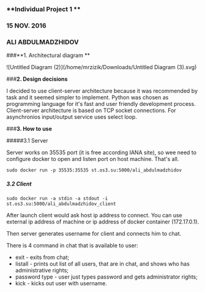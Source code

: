 ### **Individual Project 1 **

### 15 NOV. 2016

### **ALI ABDULMADZHIDOV**

###**1. Architectural diagram **

 ![Untitled Diagram (2)](/home/mrzizik/Downloads/Untitled Diagram (3).svg)

###**2. Design decisions**

I decided to use client-server architecture because it was recommended by task and it seemed simpler to implement. Python was chosen as programming language for it's fast and user friendly development process. Client-server architecture is based on TCP socket connections. For asynchronios input/output service uses select loop.

###**3. How to use**

#####3.1 Server

Server works on 35535 port (it is free according IANA site), so wee need to configure docker to open and listen port on host machine. That's all.

````
sudo docker run -p 35535:35535 st.os3.su:5000/ali_abdulmadzhidov
````

##### 3.2 Client

```
sudo docker run -a stdin -a stdout -i st.os3.su:5000/ali_abdulmadzhidov_client
```

After launch client would ask host ip address to connect. You can use external ip address of machine or ip address of docker container (172.17.0.1).

Then server generates username for client and connects him to chat.

There is 4 command in chat that is available to user:


- exit - exits from chat;
- listall - prints out list of all users, that are in chat, and shows who has administrative rights;
- password type - user just types password and gets administrator rights;
- kick <username> - kicks out user with username.
